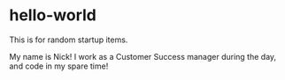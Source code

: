 # hello-world
This is for random startup items.

My name is Nick! I work as a Customer Success manager during the day, and code in my spare time!
